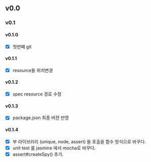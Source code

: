 ## v0.0


### v0.1


#### v0.1.0

- [x] 첫번째 git


#### v0.1.1

- [x] resource들 위치변경


#### v0.1.2

- [x] spec resource 경로 수정


#### v0.1.3

- [x] package.json 최종 버젼 반영


#### v0.1.4

- [x] 부 라이브러리 (unique, node, assert) 들 호출을 함수 방식으로 바꾸다.
- [x] unit test 를 jasmine 에서 mocha로 바꾸다.
- [x] assert#createSpy() 추가.
